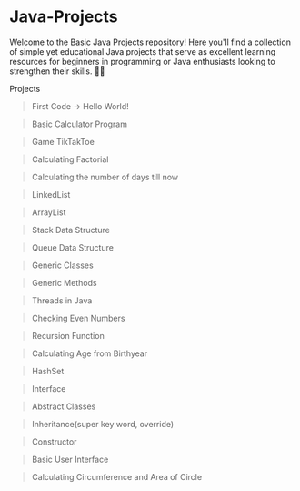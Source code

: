 # Java-Projects

Welcome to the Basic Java Projects repository! Here you'll find a collection of simple yet educational Java projects that serve as excellent learning resources for beginners in programming or Java enthusiasts looking to strengthen their skills. 🌟💡

Projects

> First Code -> Hello World!

> Basic Calculator Program 

> Game TikTakToe

> Calculating Factorial

> Calculating the number of days till now

> LinkedList

> ArrayList

> Stack Data Structure

> Queue Data Structure

> Generic Classes

> Generic Methods

> Threads in Java

> Checking Even Numbers                        

> Recursion Function

> Calculating Age from Birthyear

> HashSet

> Interface 

> Abstract Classes

> Inheritance(super key word, override)

> Constructor

> Basic User Interface

> Calculating Circumference and Area of Circle


